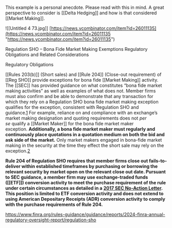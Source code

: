 This example is a personal anecdote. Please read with this in mind.
A great perspective to consider is [[Delta Hedging]] and how is that considered [[Market Making]].


![[Untitled 4 73.jpg]]
[https://news.ycombinator.com/item?id=26011135](https://news.ycombinator.com/item?id=26011135 "https://news.ycombinator.com/item?id=26011135")

Regulation SHO – Bona Fide Market Making Exemptions
Regulatory Obligations and Related Considerations

Regulatory Obligations

[[Rules 203(b)]] (Short sales) and [[Rule 204]] (Close-out requirement) of [[Reg SHO]] provide exceptions for bona fide [[Market Making]] activity. The [[SEC]] has provided guidance on what constitutes “bona fide market making activities” as well as examples of what does not. Member firms must also confirm and be able to demonstrate that any transaction for which they rely on a Regulation SHO bona fide market making exception qualifies for the exception, consistent with Regulation SHO and guidance.[1](https://www.finra.org/rules-guidance/guidance/reports/2024-finra-annual-regulatory-oversight-report/regulation-sho#_edn1) For example, reliance on and compliance with an exchange’s market making designation and quoting requirements does not _per se_ qualify a [[Market Maker]] for the bona fide market maker exception. **Additionally, a bona fide market maker must regularly and continuously place quotations in a quotation medium on both the bid and ask side of the market.** Only market makers engaged in bona-fide market making in the security at the time they effect the short sale may rely on the exception.[2](https://www.finra.org/rules-guidance/guidance/reports/2024-finra-annual-regulatory-oversight-report/regulation-sho#_edn2)

**Rule 204 of Regulation SHO requires that member firms close out fails-to-deliver within established timeframes by purchasing or borrowing the relevant security by market open on the relevant close out date. Pursuant to SEC guidance, a member firm may use exchange-traded funds ([[ETF]]) conversion activity to meet the purchase requirement of the rule under certain circumstances as detailed in a** [**2017 SEC No-Action Letter**](https://www.sec.gov/divisions/marketreg/mr-noaction/2017/murphy-mcgonigle-042617-204-sho.pdf)**. This position is limited to ETF conversion activity and does not extend to using American Depositary Receipts (ADR) conversion activity to comply with the purchase requirements of Rule 204.**

https://www.finra.org/rules-guidance/guidance/reports/2024-finra-annual-regulatory-oversight-report/regulation-sho